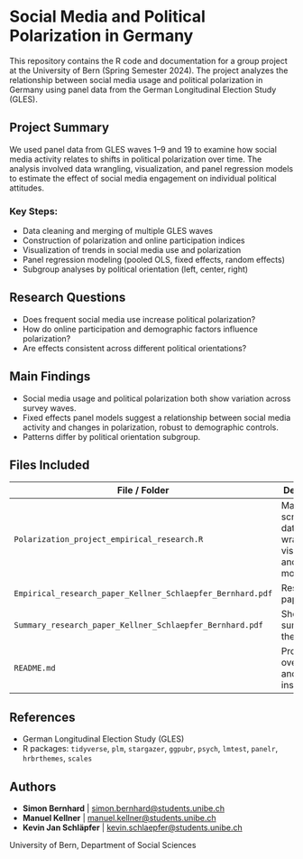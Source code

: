 # Social Media and Political Polarization in Germany

This repository contains the R code and documentation for a group project at the University of Bern (Spring Semester 2024). The project analyzes the relationship between social media usage and political polarization in Germany using panel data from the German Longitudinal Election Study (GLES).

## Project Summary

We used panel data from GLES waves 1–9 and 19 to examine how social media activity relates to shifts in political polarization over time. The analysis involved data wrangling, visualization, and panel regression models to estimate the effect of social media engagement on individual political attitudes.

### Key Steps:
- Data cleaning and merging of multiple GLES waves
- Construction of polarization and online participation indices
- Visualization of trends in social media use and polarization
- Panel regression modeling (pooled OLS, fixed effects, random effects)
- Subgroup analyses by political orientation (left, center, right)

## Research Questions

- Does frequent social media use increase political polarization?
- How do online participation and demographic factors influence polarization?
- Are effects consistent across different political orientations?

## Main Findings

- Social media usage and political polarization both show variation across survey waves.
- Fixed effects panel models suggest a relationship between social media activity and changes in polarization, robust to demographic controls.
- Patterns differ by political orientation subgroup.

## Files Included

| File / Folder | Description |
|---------------|-------------|
| `Polarization_project_empirical_research.R` | Main R script for data wrangling, visualization, and modeling |
| `Empirical_research_paper_Kellner_Schlaepfer_Bernhard.pdf` | Research paper |
| `Summary_research_paper_Kellner_Schlaepfer_Bernhard.pdf` | Short summary of the paper |
| `README.md` | Project overview and instructions |

## References

- German Longitudinal Election Study (GLES)
- R packages: `tidyverse`, `plm`, `stargazer`, `ggpubr`, `psych`, `lmtest`, `panelr`, `hrbrthemes`, `scales`

## Authors

- **Simon Bernhard** | simon.bernhard@students.unibe.ch
- **Manuel Kellner** | manuel.kellner@students.unibe.ch
- **Kevin Jan Schläpfer** | kevin.schlaepfer@students.unibe.ch

University of Bern, Department of Social Sciences
